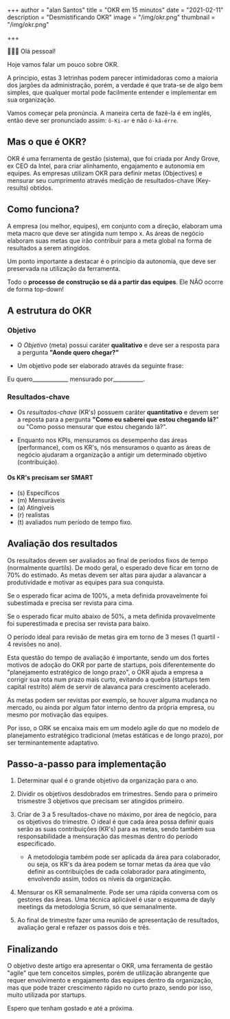 +++
author = "alan Santos"
title = "OKR em 15 minutos"
date = "2021-02-11"
description = "Desmistificando OKR"
image = "/img/okr.png"
thumbnail = "/img/okr.png"

+++

👨🏻‍💻 Olá pessoal!

Hoje vamos falar um pouco sobre OKR.

A príncipio, estas 3 letrinhas podem parecer intimidadoras como a maioria dos jargões da administração, porém, a verdade é que trata-se de algo bem simples, que qualquer mortal pode facilmente entender e implementar em sua organização.

Vamos começar pela pronúncia. A maneira certa de fazê-la é em inglês, então deve ser pronunciado assim: `ô-Ki-ar` e não `ó-ká-érre`.

## Mas o que é OKR?

OKR é uma ferramenta de gestão (sistema), que foi criada por Andy Grove, ex CEO da Intel, para criar alinhamento, engajamento e autonomia em equipes. As empresas utilizam OKR para definir metas (Objectives) e mensurar seu cumprimento através medição de resultados-chave (Key-results) obtidos.

## Como funciona?

A empresa (ou melhor, equipes), em conjunto com a direção, elaboram uma meta macro que deve ser atingida num tempo x. As áreas de negócio elaboram suas metas que irão contribuir para a meta global na forma de resultados a serem atingidos.

Um ponto importante a destacar é o princípio da autonomia, que deve ser preservada na utilização da ferramenta. 

Todo o **processo de construção se dá a partir das equipes**. Ele NÃO ocorre de forma top-down!

## A estrutura do OKR

### Objetivo

- O *Objetivo* (meta) possui caráter **qualitativo** e deve ser a resposta para a pergunta **"Aonde quero chegar?"**

- Um objetivo pode ser elaborado através da seguinte frase:

Eu quero_____________ mensurado por___________.

### Resultados-chave

- Os *resultados-chave* (KR's) possuem caráter **quantitativo** e devem ser a reposta para a pergunta **"Como eu saberei que estou chegando lá?**" ou "Como posso mensurar que estou chegando lá?".

- Enquanto nos KPIs, mensuramos os desempenho das áreas (performance), com os KR's, nós mensuramos o quanto as áreas de negócio ajudaram a organização a antigir um determinado objetivo (contribuição).

#### Os KR's precisam ser SMART

- (s) Específicos
- (m) Mensuráveis
- (a) Atingíveis
- (r) realistas
- (t) avaliados num período de tempo fixo.
  
## Avaliação dos resultados

Os resultados devem ser avaliados ao final de períodos fixos de tempo (normalmente quartils).
De modo geral, o esperado deve ficar em torno de 70% do estimado. As metas devem ser altas para ajudar a alavancar a produtividade e motivar as equipes para sua conquista.

Se o esperado ficar acima de 100%, a meta definida provavelmente foi subestimada e precisa ser revista para cima. 

Se o esperado ficar muito abaixo de 50%, a meta definida provavelmente foi superestimada e precisa ser revista para baixo.

O período ideal para revisão de metas gira em torno de 3 meses (1 quartil - 4 revisões no ano).

Esta questão do tempo de avaliação é importante, sendo um dos fortes motivos de adoção do OKR por parte de startups, pois diferentemente do "planejamento estratégico de longo prazo", o OKR ajuda a empresa a corrigir sua rota num prazo mais curto, evitando a quebra (startups tem capital restrito) além de servir de alavanca para crescimento acelerado.

As metas podem ser revistas por exemplo, se houver alguma mudança no mercado, ou ainda por algum fator interno dentro da própria empresa, ou mesmo por motivação das equipes.

Por isso, o ORK se encaixa mais em um modelo agile do que no modelo de planejamento estratégico tradicional (metas estáticas e de longo prazo), por ser terminantemente adaptativo.  

## Passo-a-passo para implementação

1. Determinar qual é o grande objetivo da organização para o ano.

2. Dividir os objetivos desdobrados em trimestres. Sendo para o primeiro trismestre 3 objetivos que precisam ser atingidos primeiro.

3. Criar de 3 a 5 resultados-chave no máximo, por área de negócio, para os objetivos do trimestre. O ideal é que cada área possa definir quais serão as suas contribuições (KR's) para as metas, sendo também sua responsabilidade a mensuração das mesmas dentro do período especificado.
   - A metodologia também pode ser aplicada da área para colaborador, ou seja, os KR's da área podem se tornar metas da área que vão definir as contribuições de cada colaborador para atingimento, envolvendo assim, todos os níveis da organização.  

4. Mensurar os KR semanalmente. Pode ser uma rápida conversa com os gestores das áreas. Uma técnica aplicável é usar o esquema de dayly meetings da metodologia Scrum, só que semanalmente.

5. Ao final de trimestre fazer uma reunião de apresentação de resultados, avaliação geral e refazer os passos dois e três.

## Finalizando

O objetivo deste artigo era apresentar o OKR, uma ferramenta de gestão "agile" que tem conceitos simples, porém de  utilização abrangente que requer envolvimento e engajamento das equipes dentro da organização, mas que pode trazer crescimento rápido no curto prazo, sendo por isso, muito utilizada por startups.

Espero que tenham gostado e até a próxima.
